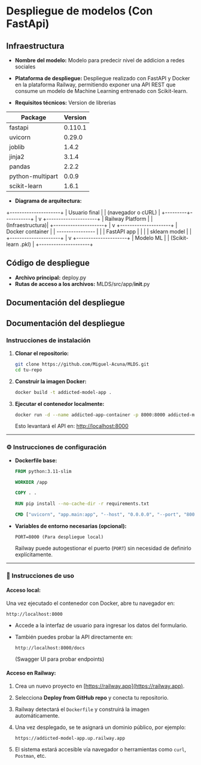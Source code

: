 # Despliegue de modelos (Con FastApi)

## Infraestructura

- **Nombre del modelo:** Modelo para predecir nivel de addicion a redes sociales

- **Plataforma de despliegue:** Despliegue realizado con FastAPI y Docker en la plataforma Railway, permitiendo exponer una API REST que consume un modelo de Machine Learning entrenado con Scikit-learn.
- **Requisitos técnicos:** Version de librerias

|Package                            |  Version |
|-----------------------------------|----------|
|fastapi                            |   0.110.1|
|uvicorn                            |   0.29.0 |
|joblib                             |   1.4.2  |
|jinja2                             |   3.1.4  |
|pandas                             |   2.2.2  |
|python-multipart                   |   0.0.9  | 
|scikit-learn                       |   1.6.1  |

- **Diagrama de arquitectura:** 

+---------------------+
|    Usuario final    |
| (navegador o cURL)  |
+---------+-----------+
          |
          v
+---------------------+
|    Railway Platform |
|    (Infraestructura)|
+---------------------+
          |
          v
+---------------------+
|    Docker container |
|   ----------------  |
|   | FastAPI app   | |
|   | sklearn model | |
+---------------------+
          |
          v
+---------------------+
|     Modelo ML       |
| (Scikit-learn .pkl) |
+---------------------+

## Código de despliegue

- **Archivo principal:** deploy.py
- **Rutas de acceso a los archivos:** MLDS/src/app/__init__.py

## Documentación del despliegue

## Documentación del despliegue

### Instrucciones de instalación

1. **Clonar el repositorio:**

   ```bash
   git clone https://github.com/Miguel-Acuna/MLDS.git
   cd tu-repo
   ```

2. **Construir la imagen Docker:**

   ```bash
   docker build -t addicted-model-app .
   ```

3. **Ejecutar el contenedor localmente:**

   ```bash
   docker run -d --name addicted-app-container -p 8000:8000 addicted-model-app
   ```

   Esto levantará el API en: [http://localhost:8000](http://localhost:8000)

---

### ⚙️ Instrucciones de configuración

* **Dockerfile base:**

  ```dockerfile
  FROM python:3.11-slim

  WORKDIR /app

  COPY . .

  RUN pip install --no-cache-dir -r requirements.txt

  CMD ["uvicorn", "app.main:app", "--host", "0.0.0.0", "--port", "8000"]
  ```

* **Variables de entorno necesarias (opcional):**

  ```env
  PORT=8000 (Para despliegue local)
  ```

  Railway puede autogestionar el puerto (`PORT`) sin necesidad de definirlo explícitamente.

---

### 🚀 Instrucciones de uso

#### Acceso local:

Una vez ejecutado el contenedor con Docker, abre tu navegador en:

```
http://localhost:8000
```

* Accede a la interfaz de usuario para ingresar los datos del formulario.
* También puedes probar la API directamente en:

  ```
  http://localhost:8000/docs
  ```

  (Swagger UI para probar endpoints)

#### Acceso en Railway:

1. Crea un nuevo proyecto en [https://railway.app](https://railway.app).
2. Selecciona **Deploy from GitHub repo** y conecta tu repositorio.
3. Railway detectará el `Dockerfile` y construirá la imagen automáticamente.
4. Una vez desplegado, se te asignará un dominio público, por ejemplo:

   ```
   https://addicted-model-app.up.railway.app
   ```
5. El sistema estará accesible vía navegador o herramientas como `curl`, `Postman`, etc.


